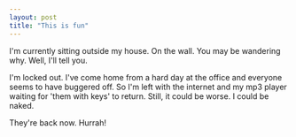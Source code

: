 ```yaml
---
layout: post
title: "This is fun"
---
```

I'm currently sitting outside my house. On the wall. You may be wandering why.
Well, I'll tell you.

I'm locked out. I've come home from a hard day at the office and everyone
seems to have buggered off. So I'm left with the internet and my mp3 player
waiting for 'them with keys' to return. Still, it could be worse. I could be
naked.

They're back now. Hurrah!

